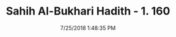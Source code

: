 ---
title        : "Sahih Al-Bukhari Hadith - 1. 160"
date         : 7/25/2018 1:48:35 PM
draft        : false
type         : "hadith"
layout       : "hadith"
BookCode     : "SHB"
VolumeNumber : "1"
HadithNumber : "160"
categories  :  ["Ablution-Washing the parts twice when taking ablution"]
tags  :  ["Abdullah bin Zaid"]
---